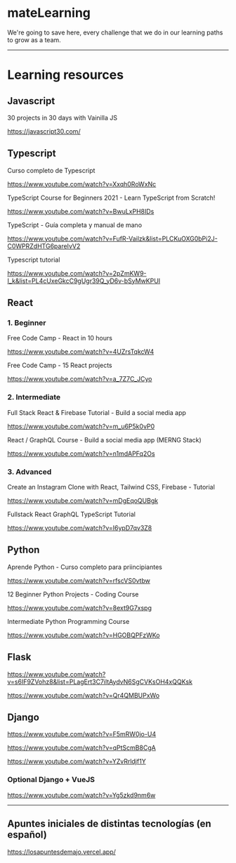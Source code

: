 # mateLearning
We're going to save here, every challenge that we do in our learning paths to grow as a team.

---

# Learning resources

## Javascript

30 projects in 30 days with Vainilla JS

https://javascript30.com/

## Typescript

Curso completo de Typescript

https://www.youtube.com/watch?v=Xxqh0RoWxNc

TypeScript Course for Beginners 2021 - Learn TypeScript from Scratch!

https://www.youtube.com/watch?v=BwuLxPH8IDs

TypeScript - Guía completa y manual de mano

https://www.youtube.com/watch?v=FufR-Vailzk&list=PLCKuOXG0bPi2J-C0WPRZdHTG6pareIvV2

Typescript tutorial

https://www.youtube.com/watch?v=2pZmKW9-I_k&list=PL4cUxeGkcC9gUgr39Q_yD6v-bSyMwKPUI

## React 

### 1. Beginner

Free Code Camp - React in 10 hours

https://www.youtube.com/watch?v=4UZrsTqkcW4

Free Code Camp - 15 React projects

https://www.youtube.com/watch?v=a_7Z7C_JCyo

### 2. Intermediate

Full Stack React & Firebase Tutorial - Build a social media app

https://www.youtube.com/watch?v=m_u6P5k0vP0

React / GraphQL Course - Build a social media app (MERNG Stack)

https://www.youtube.com/watch?v=n1mdAPFq2Os

### 3. Advanced

Create an Instagram Clone with React, Tailwind CSS, Firebase - Tutorial

https://www.youtube.com/watch?v=mDgEqoQUBgk

Fullstack React GraphQL TypeScript Tutorial

https://www.youtube.com/watch?v=I6ypD7qv3Z8

## Python

Aprende Python - Curso completo para priincipiantes

https://www.youtube.com/watch?v=rfscVS0vtbw

12 Beginner Python Projects - Coding Course

https://www.youtube.com/watch?v=8ext9G7xspg

Intermediate Python Programming Course

https://www.youtube.com/watch?v=HGOBQPFzWKo

## Flask

https://www.youtube.com/watch?v=s6IF9ZVohz8&list=PLagErt3C7iltAydvN6SgCVKsOH4xQQKsk

https://www.youtube.com/watch?v=Qr4QMBUPxWo

## Django

https://www.youtube.com/watch?v=F5mRW0jo-U4

https://www.youtube.com/watch?v=qPtScmB8CgA

https://www.youtube.com/watch?v=YZvRrldjf1Y

### Optional Django + VueJS

https://www.youtube.com/watch?v=Yg5zkd9nm6w

---

## Apuntes iniciales de distintas tecnologías (en español)

https://losapuntesdemajo.vercel.app/
